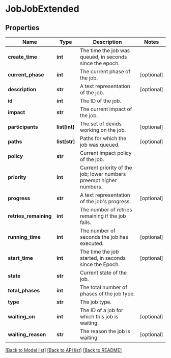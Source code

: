 # JobJobExtended

## Properties
Name | Type | Description | Notes
------------ | ------------- | ------------- | -------------
**create_time** | **int** | The time the job was queued, in seconds since the epoch. | 
**current_phase** | **int** | The current phase of the job. | [optional] 
**description** | **str** | A text representation of the job. | [optional] 
**id** | **int** | The ID of the job. | 
**impact** | **str** | The current impact of the job. | 
**participants** | **list[int]** | The set of devids working on the job. | [optional] 
**paths** | **list[str]** | Paths for which the job was queued. | [optional] 
**policy** | **str** | Current impact policy of the job. | 
**priority** | **int** | Current priority of the job; lower numbers preempt higher numbers. | 
**progress** | **str** | A text representation of the job&#39;s progress. | [optional] 
**retries_remaining** | **int** | The number of retries remaining if the job fails. | 
**running_time** | **int** | The number of seconds the job has executed. | [optional] 
**start_time** | **int** | The time the job started, in seconds since the Epoch. | [optional] 
**state** | **str** | Current state of the job. | 
**total_phases** | **int** | The total number of phases of the job type. | 
**type** | **str** | The job type. | 
**waiting_on** | **int** | The ID of a job for which this job is waiting. | [optional] 
**waiting_reason** | **str** | The reason the job is waiting. | [optional] 

[[Back to Model list]](../README.md#documentation-for-models) [[Back to API list]](../README.md#documentation-for-api-endpoints) [[Back to README]](../README.md)


